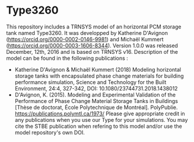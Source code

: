 # Type3260
This repository includes a TRNSYS model of an horizontal PCM storage tank named Type3260. It was developped by Katherine D'Avignon (https://orcid.org/0000-0002-0146-9981) and Michaël Kummert (https://orcid.org/0000-0003-1606-8344). Version 1.0.0 was released December, 12th, 2016 and is based on TRNSYS v16. Description of the model can be found in the following publications :
* Katherine D'Avignon & Michaël Kummert (2018) Modeling horizontal storage tanks with encapsulated phase change materials for building performance simulation, Science and Technology for the Built Environment, 24:4, 327-342, DOI: 10.1080/23744731.2018.1438012
* D'Avignon, K. (2015). Modeling and Experimental Validation of the Performance of Phase Change Material Storage Tanks in Buildings [Thèse de doctorat, École Polytechnique de Montréal]. PolyPublie. https://publications.polymtl.ca/1973/
Please give appropriate credit in any publications when you use our Type for your simulations. You may cite the STBE publication when refering to this model and/or use the model repository's own DOI.
